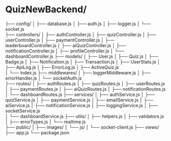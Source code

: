 # QuizNewBackend/
├── config/
│   ├── database.js
│   ├── auth.js
│   ├── logger.js
│   └── socket.js         
├── controllers/
│   ├── authController.js
│   ├── quizController.js
│   ├── userController.js
│   ├── paymentController.js
│   ├── leaderboardController.js
│   ├── aiQuizController.js
│   ├── notificationController.js
│   ├── profileController.js
│   └── dashboardController.js 
├── models/
│   ├── User.js
│   ├── Quiz.js
│   ├── Badge.js
│   ├── Notification.js
│   ├── Transaction.js
│   ├── UserStats.js
│   ├── ApiLog.js
│   ├── ErrorLog.js
│   ├── ActiveQuiz.js     
│   └── index.js
├── middlewares/
│   ├── loggerMiddleware.js
│   ├── errorHandler.js
│   └── socketAuth.js     
├── routes/
│   ├── authRoutes.js
│   ├── quizRoutes.js
│   ├── userRoutes.js
│   ├── paymentRoutes.js
│   ├── aiQuizRoutes.js
│   ├── notificationRoutes.js
│   └── dashboardRoutes.js 
├── services/
│   ├── authService.js
│   ├── quizService.js
│   ├── paymentService.js
│   ├── emailService.js
│   ├── aiService.js
│   ├── notificationService.js
│   ├── loggingService.js
│   ├── socketService.js   
│   └── dashboardService.js 
├── utils/
│   ├── helpers.js
│   ├── validators.js
│   ├── errorTypes.js
│   └── realtime.js      
├── public/
│   ├── images/
│   └── js/
│       └── socket-client.js 
├── views/
├── app.js
└── package.json
